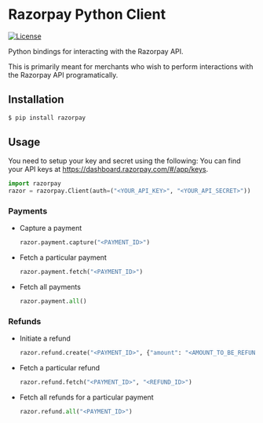 # Razorpay Python Client

[![License](https://img.shields.io/:license-mit-blue.svg?style=flat-square)](http://decached.mit-license.org)

Python bindings for interacting with the Razorpay API. 

This is primarily meant for merchants who wish to perform interactions with the Razorpay API programatically.

## Installation

```sh
$ pip install razorpay
```

## Usage

You need to setup your key and secret using the following:
You can find your API keys at <https://dashboard.razorpay.com/#/app/keys>.

```py
import razorpay
razor = razorpay.Client(auth=("<YOUR_API_KEY>", "<YOUR_API_SECRET>"))
```


### Payments

- Capture a payment

    ```py
    razor.payment.capture("<PAYMENT_ID>")
    ```

- Fetch a particular payment

    ```py
    razor.payment.fetch("<PAYMENT_ID>")
    ```

- Fetch all payments

    ```py
    razor.payment.all()
    ```

### Refunds

- Initiate a refund

    ```py
    razor.refund.create("<PAYMENT_ID>", {"amount": "<AMOUNT_TO_BE_REFUNDED>"})
    ```

- Fetch a particular refund

    ```py
    razor.refund.fetch("<PAYMENT_ID>", "<REFUND_ID>")
    ```

- Fetch all refunds for a particular payment

    ```py
    razor.refund.all("<PAYMENT_ID>")
    ```
